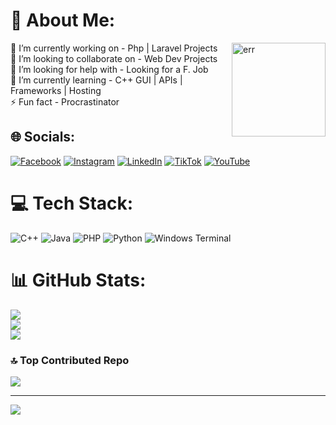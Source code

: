 # 💫 About Me:
<img align="right" alt="err" width="150" height="150" src="https://i.pinimg.com/originals/d9/03/0a/d9030a5696d2507a1dfb38a686ac93c2.jpg"/> 
🔭 I’m currently working on - Php | Laravel Projects<br>👯 I’m looking to collaborate on - Web Dev Projects<br>🤝 I’m looking for help with - Looking for a F. Job<br>🌱 I’m currently learning - C++ GUI | APIs |
Frameworks | Hosting<br>⚡ Fun fact - Procrastinator


## 🌐 Socials:
[![Facebook](https://img.shields.io/badge/Facebook-%231877F2.svg?logo=Facebook&logoColor=white)](https://facebook.com/https://www.facebook.com/https://www.facebook.com/arvin.milan.71) [![Instagram](https://img.shields.io/badge/Instagram-%23E4405F.svg?logo=Instagram&logoColor=white)](https://instagram.com/https://www.instagram.com/https://www.instagram.com/vinxx.y/) [![LinkedIn](https://img.shields.io/badge/LinkedIn-%230077B5.svg?logo=linkedin&logoColor=white)](https://linkedin.com/in/https://www.linkedin.com/in/https://www.linkedin.com/in/vin-milan-55288027a/) [![TikTok](https://img.shields.io/badge/TikTok-%23000000.svg?logo=TikTok&logoColor=white)](https://tiktok.com/@https://www.tiktok.com/@vinxxz.y?lang=en) [![YouTube](https://img.shields.io/badge/YouTube-%23FF0000.svg?logo=YouTube&logoColor=white)](https://youtube.com/@https://www.youtube.com/@https:/www.youtube.com/@vincii22) 

# 💻 Tech Stack:
![C++](https://img.shields.io/badge/c++-%2300599C.svg?style=plastic&logo=c%2B%2B&logoColor=white) ![Java](https://img.shields.io/badge/java-%23ED8B00.svg?style=plastic&logo=openjdk&logoColor=white) ![PHP](https://img.shields.io/badge/php-%23777BB4.svg?style=plastic&logo=php&logoColor=white) ![Python](https://img.shields.io/badge/python-3670A0?style=plastic&logo=python&logoColor=ffdd54) ![Windows Terminal](https://img.shields.io/badge/Windows%20Terminal-%234D4D4D.svg?style=plastic&logo=windows-terminal&logoColor=white)
# 📊 GitHub Stats:
![](https://github-readme-stats.vercel.app/api?username=Vincii22&theme=neon&hide_border=false&include_all_commits=true&count_private=true)<br/>
![](https://github-readme-streak-stats.herokuapp.com/?user=Vincii22&theme=neon&hide_border=false)<br/>
![](https://github-readme-stats.vercel.app/api/top-langs/?username=Vincii22&theme=neon&hide_border=false&include_all_commits=true&count_private=true&layout=compact)

### 🔝 Top Contributed Repo
![](https://github-contributor-stats.vercel.app/api?username=Vincii22&limit=5&theme=radical&combine_all_yearly_contributions=true)

---
[![](https://visitcount.itsvg.in/api?id=Vincii22&icon=10&color=12)](https://visitcount.itsvg.in)

<!-- Proudly created with GPRM ( https://gprm.itsvg.in ) -->
